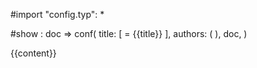#import "config.typ": *

#show : doc => conf(
  title: [
    = {{title}}
  ],
  authors: (
  ),
  doc,
)

{{content}}
